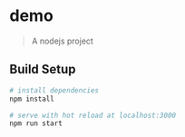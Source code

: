 # demo

> A nodejs project

## Build Setup

``` bash
# install dependencies
npm install

# serve with hot reload at localhost:3000
npm run start


